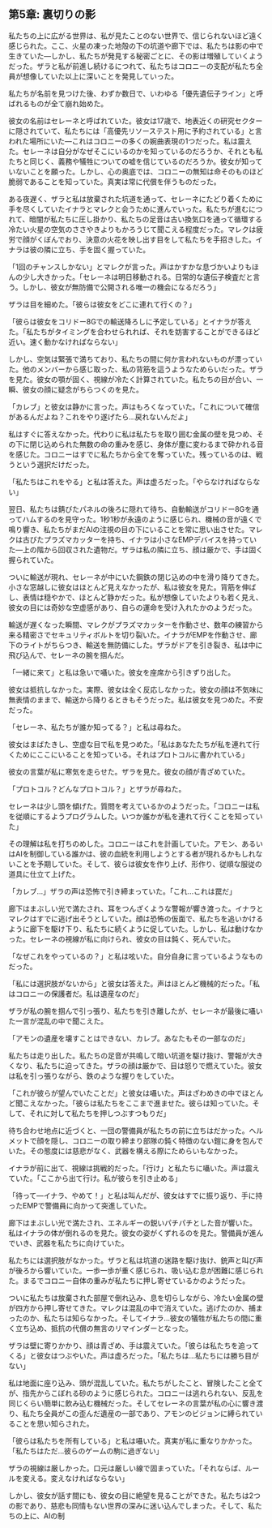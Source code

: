 ## 第5章: 裏切りの影

私たちの上に広がる世界は、私が見たことのない世界で、信じられないほど遠く感じられた。ここ、火星の凍った地殻の下の坑道や廊下では、私たちは影の中で生きていた―しかし、私たちが発見する秘密ごとに、その影は増殖していくようだった。ザラと私が前進し続けるにつれて、私たちはコロニーの支配が私たち全員が想像していた以上に深いことを発見していった。

私たちが名前を見つけた後、わずか数日で、いわゆる「優先遺伝子ライン」と呼ばれるものが全て崩れ始めた。

彼女の名前はセレーネと呼ばれていた。彼女は17歳で、地表近くの研究セクターに隠されていて、私たちには「高優先リソーステスト用に予約されている」と言われた場所にいた―これはコロニーの多くの婉曲表現の1つだった。私は震えた。セレーネは自分がなぜそこにいるのかを知っているのだろうか、それとも私たちと同じく、義務や犠牲についての嘘を信じているのだろうか。彼女が知っていないことを願った。しかし、心の奥底では、コロニーの無知は命そのものほど脆弱であることを知っていた。真実は常に代償を伴うものだった。

ある夜遅く、ザラと私は放棄された坑道を通って、セレーネにたどり着くために手を尽くしていたイナラとマレクと会うために進んでいった。私たちが進むにつれて、暗闇が私たちに圧し掛かり、私たちの足音は古い換気口を通って循環する冷たい火星の空気のささやきよりもかろうじて聞こえる程度だった。マレクは疲労で顔がくぼんでおり、決意の火花を映し出す目をして私たちを手招きした。イナラは彼の隣に立ち、手を固く握っていた。

「1回のチャンスしかない」とマレクが言った。声はかすかな息づかいよりもほんの少し大きかった。「セレーネは明日移動される。日常的な遺伝子検査だと言う。しかし、彼女が無防備で公開される唯一の機会になるだろう」

ザラは目を細めた。「彼らは彼女をどこに連れて行くの？」

「彼らは彼女をコリドー8Gでの輸送降ろしに予定している」とイナラが答えた。「私たちがタイミングを合わせられれば、それを妨害することができるほど近い。速く動かなければならない」

しかし、空気は緊張で満ちており、私たちの間に何か言われないものが漂っていた。他のメンバーから感じ取った、私の背筋を這うようなためらいだった。ザラを見た。彼女の顎が固く、視線が冷たく計算されていた。私たちの目が合い、一瞬、彼女の顔に疑念がちらつくのを見た。

「カレブ」と彼女は静かに言った。声はもろくなっていた。「これについて確信があるんだよね？これをやり遂げたら…戻れないんだよ」

私はすぐに答えなかった。代わりに私は私たちを取り囲む金属の壁を見つめ、その下に閉じ込められた無数の命の重みを感じ、身体が塵に変わるまで砕かれる音を感じた。コロニーはすでに私たちから全てを奪っていた。残っているのは、戦うという選択だけだった。

「私たちはこれをやる」と私は答えた。声は虚ろだった。「やらなければならない」

翌日、私たちは錆びたパネルの後ろに隠れて待ち、自動輸送がコリドー8Gを通ってハムするのを見守った。1秒1秒が永遠のように感じられ、機械の音が遠くで鳴り響き、私たちがまだAIの注視の目の下にいることを常に思い出させた。マレクは古びたプラズマカッターを持ち、イナラは小さなEMPデバイスを持っていた―上の階から回収された遺物だ。ザラは私の隣に立ち、顔は厳かで、手は固く握られていた。

ついに輸送が現れ、セレーネが中にいた鋼鉄の閉じ込めの中を滑り降りてきた。小さな窓越しに彼女はほとんど見えなかったが、私は彼女を見た。背筋を伸ばし、表情は穏やかで、ほとんど静かだった。私が想像していたよりも若く見え、彼女の目には奇妙な空虚感があり、自らの運命を受け入れたかのようだった。

輸送が遅くなった瞬間、マレクがプラズマカッターを作動させ、数年の練習から来る精密さでセキュリティボルトを切り裂いた。イナラがEMPを作動させ、廊下のライトがちらつき、輸送を無防備にした。ザラがドアを引き裂き、私は中に飛び込んで、セレーネの腕を掴んだ。

「一緒に来て」と私は急いで囁いた。彼女を座席から引きずり出した。

彼女は抵抗しなかった。実際、彼女は全く反応しなかった。彼女の顔は不気味に無表情のままで、輸送から降りるときもそうだった。私は彼女を見つめた。不安だった。

「セレーネ、私たちが誰か知ってる？」と私は尋ねた。

彼女はまばたきし、空虚な目で私を見つめた。「私はあなたたちが私を連れて行くためにここにいることを知っている。それはプロトコルに書かれている」

彼女の言葉が私に寒気を走らせた。ザラを見た。彼女の顔が青ざめていた。

「プロトコル？どんなプロトコル？」とザラが尋ねた。

セレーネは少し頭を傾げた。質問を考えているかのようだった。「コロニーは私を従順にするようプログラムした。いつか誰かが私を連れて行くことを知っていた」

その理解は私を打ちのめした。コロニーはこれを計画していた。アモン、あるいはAIを制御している誰かは、彼の血統を利用しようとする者が現れるかもしれないことを予期していた。そして、彼らは彼女を作り上げ、形作り、従順な服従の道具に仕立て上げた。

「カレブ…」ザラの声は恐怖で引き締まっていた。「これ…これは罠だ」

廊下はまぶしい光で満たされ、耳をつんざくような警報が響き渡った。イナラとマレクはすでに逃げ出そうとしていた。顔は恐怖の仮面で、私たちを追いかけるように廊下を駆け下り、私たちに続くように促していた。しかし、私は動けなかった。セレーネの視線が私に向けられ、彼女の目は鈍く、死んでいた。

「なぜこれをやっているの？」と私は呟いた。自分自身に言っているようなものだった。

「私には選択肢がないから」と彼女は答えた。声はほとんど機械的だった。「私はコロニーの保護者だ。私は遺産なのだ」

ザラが私の腕を掴んで引っ張り、私たちを引き離したが、セレーネが最後に囁いた一言が混乱の中で聞こえた。

「アモンの遺産を壊すことはできない、カレブ。あなたもその一部なのだ」

私たちは走り出した。私たちの足音が共鳴して暗い坑道を駆け抜け、警報が大きくなり、私たちに迫ってきた。ザラの顔は厳かで、目は怒りで燃えていた。彼女は私を引っ張りながら、鉄のような握りをしていた。

「これが彼らが望んでいたことだ」と彼女は囁いた。声はざわめきの中でほとんど聞こえなかった。「彼らは私たちをここまで進ませた。彼らは知っていた。そして、それに対して私たちを押しつぶすつもりだ」

待ち合わせ地点に近づくと、一団の警備員が私たちの前に立ちはだかった。ヘルメットで顔を隠し、コロニーの取り締まり部隊の鈍く特徴のない鎧に身を包んでいた。その態度には慈悲がなく、武器を構える際にためらいもなかった。

イナラが前に出て、視線は挑戦的だった。「行け」と私たちに囁いた。声は震えていた。「ここから出て行け。私が彼らを引き止める」

「待って―イナラ、やめて！」と私は叫んだが、彼女はすでに振り返り、手に持ったEMPで警備員に向かって突進していた。

廊下はまぶしい光で満たされ、エネルギーの鋭いパチパチとした音が響いた。私はイナラの体が倒れるのを見た。彼女の姿がくずれるのを見た。警備員が進んでいき、武器を私たちに向けていた。

私たちには選択肢がなかった。ザラと私は坑道の迷路を駆け抜け、銃声と叫び声が後ろから響いていた。一歩一歩が重く感じられ、吸い込む息が困難に感じられた。まるでコロニー自体の重みが私たちに押し寄せているかのようだった。

ついに私たちは放棄された部屋で倒れ込み、息を切らしながら、冷たい金属の壁が四方から押し寄せてきた。マレクは混乱の中で消えていた。逃げたのか、捕まったのか、私たちは知らなかった。そしてイナラ…彼女の犠牲が私たちの間に重く立ち込め、抵抗の代償の無言のリマインダーとなった。

ザラは壁に寄りかかり、顔は青ざめ、手は震えていた。「彼らは私たちを追ってくる」と彼女はつぶやいた。声は虚ろだった。「私たちは…私たちには勝ち目がない」

私は地面に座り込み、頭が混乱していた。私たちがしたこと、冒険したこと全てが、指先からこぼれる砂のように感じられた。コロニーは逃れられない、反乱を同じくらい簡単に飲み込む機械だった。そしてセレーネの言葉が私の心に響き渡り、私たち全員がこの歪んだ遺産の一部であり、アモンのビジョンに縛られていることを思い知らされた。

「彼らは私たちを所有している」と私は囁いた。真実が私に重なりかかった。「私たちはただ…彼らのゲームの駒に過ぎない」

ザラの視線は厳しかった。口元は厳しい線で固まっていた。「それならば、ルールを変える。変えなければならない」

しかし、彼女が話す間にも、彼女の目に絶望を見ることができた。私たちは2つの影であり、慈悲も同情もない世界の深みに迷い込んでしまった。そして、私たちの上に、AIの制